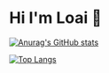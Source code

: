 # Hi I'm Loai 👋

[![Anurag's GitHub stats](https://github-readme-stats.vercel.app/api?username=LoaiMaher&show_icons=true)](https://github.com/LoaiMaher/github-readme-stats&show_icons=true)

[![Top Langs](https://github-readme-stats.vercel.app/api/top-langs/?username=LoaiMaher)](https://github.com/LoaiMaher/github-readme-stats)

